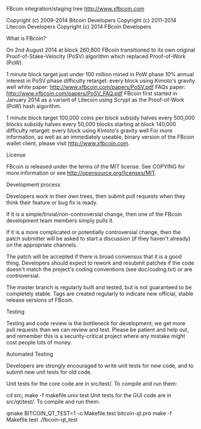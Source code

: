 FBcoin integration/staging tree
http://www.xfbcoin.com

Copyright (c) 2009-2014 Bitcoin Developers Copyright (c) 2011-2014 Litecoin Developers Copyright (c) 2014 FBcoin Developers

What is FBcoin?

On 2nd August 2014 at block 260,800 FBcoin transitioned to its own original Proof-of-Stake-Velocity (PoSV) algorithm which replaced Proof-of-Work (PoW).

1 minute block target
just under 100 million mined in PoW phase
10% annual interest in PoSV phase
difficulty retarget: every block using Kimoto's gravity well
white paper: http://www.xfbcoin.com/papers/PoSV.pdf
FAQs paper: http://www.xfbcoin.com/papers/PoSV_FAQ.pdf
FBcoin first started in January 2014 as a variant of Litecoin using Scrypt as the Proof-of-Work (PoW) hash algorithm.

1 minute block target
100,000 coins per block
subsidy halves every 500,000 blocks
subsidy halves every 50,000 blocks starting at block 140,000
difficulty retarget: every block using Kimoto's gravity well
For more information, as well as an immediately useable, binary version of the FBcoin wallet client, please visit http://www.xfbcoin.com.

License

FBcoin is released under the terms of the MIT license. See COPYING for more information or see http://opensource.org/licenses/MIT.

Development process

Developers work in their own trees, then submit pull requests when they think their feature or bug fix is ready.

If it is a simple/trivial/non-controversial change, then one of the FBcoin development team members simply pulls it.

If it is a more complicated or potentially controversial change, then the patch submitter will be asked to start a discussion (if they haven't already) on the appropriate channels.

The patch will be accepted if there is broad consensus that it is a good thing. Developers should expect to rework and resubmit patches if the code doesn't match the project's coding conventions (see doc/coding.txt) or are controversial.

The master branch is regularly built and tested, but is not guaranteed to be completely stable. Tags are created regularly to indicate new official, stable release versions of FBcoin.

Testing

Testing and code review is the bottleneck for development; we get more pull requests than we can review and test. Please be patient and help out, and remember this is a security-critical project where any mistake might cost people lots of money.

Automated Testing

Developers are strongly encouraged to write unit tests for new code, and to submit new unit tests for old code.

Unit tests for the core code are in src/test/. To compile and run them:

cd src; make -f makefile.unix test
Unit tests for the GUI code are in src/qt/test/. To compile and run them:

qmake BITCOIN_QT_TEST=1 -o Makefile.test bitcoin-qt.pro
make -f Makefile.test
./fbcoin-qt_test

